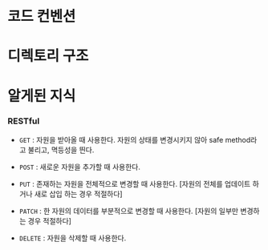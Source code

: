 # 코드 컨벤션

# 디렉토리 구조

# 알게된 지식

### RESTful

- `GET` : 자원을 받아올 때 사용한다. 자원의 상태를 변경시키지 않아 safe method라고 불리고, 멱등성을 띈다.

- `POST` : 새로운 자원을 추가할 때 사용한다.

- `PUT` : 존재하는 자원을 전체적으로 변경할 때 사용한다. [자원의 전체를 업데이트 하거나 새로 삽입 하는 경우 적절하다]

- `PATCH` : 한 자원의 데이터를 부분적으로 변경할 때 사용한다. [자원의 일부만 변경하는 경우 적절하다]

- `DELETE` : 자원을 삭제할 때 사용한다.
